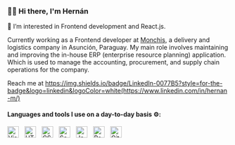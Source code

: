 ### 👋🏼 Hi there, I'm Hernán

🔭 I’m interested in Frontend development and React.js.

Currently working as a Frontend developer at [Monchis](http://www.monchis.com.py/), a delivery and logistics company in Asunción, Paraguay. My main role involves maintaining and improving the in-house ERP (enterprise resource planning) application. Which is used to manage the accounting, procurement, and supply chain operations for the company.

Reach me at https://img.shields.io/badge/LinkedIn-0077B5?style=for-the-badge&logo=linkedin&logoColor=white(https://www.linkedin.com/in/hernan-m/)

#### Languages and tools I use on a day-to-day basis ⚙️:

<img align="left" alt="Visual Studio Code" width="26px" src="https://cdn.jsdelivr.net/gh/devicons/devicon/icons/vscode/vscode-original.svg" style="padding-right:10px;" />
<img align="left" alt="HTML5" width="26px" src="https://cdn.jsdelivr.net/gh/devicons/devicon/icons/html5/html5-original.svg" style="padding-right:10px;" />
<img align="left" alt="CSS3" width="26px" src="https://cdn.jsdelivr.net/gh/devicons/devicon/icons/css3/css3-original.svg" style="padding-right:10px;" />
<img align="left" alt="Sass" width="26px" src="https://cdn.jsdelivr.net/gh/devicons/devicon/icons/sass/sass-original.svg" style="padding-right:10px;" />
<img align="left" alt="JavaScript" width="26px" src="https://cdn.jsdelivr.net/gh/devicons/devicon/icons/javascript/javascript-original.svg" style="padding-right:10px;" />
<img align="left" alt="React" width="26px" src="https://cdn.jsdelivr.net/gh/devicons/devicon/icons/react/react-original.svg" style="padding-right:10px;" />
<img align="left" alt="Git" width="26px" src="https://cdn.jsdelivr.net/gh/devicons/devicon/icons/git/git-original.svg" style="padding-right:10px;" />
